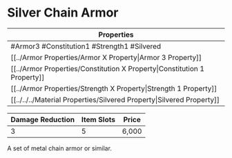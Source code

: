 # Silver Chain Armor

| Properties                                                               |
| ------------------------------------------------------------------------ |
| #Armor3 #Constitution1 #Strength1 #Silvered                              |
| [[../Armor Properties/Armor X Property\|Armor 3 Property]]               |
| [[../Armor Properties/Constitution X Property\|Constitution 1 Property]] |
| [[../Armor Properties/Strength X Property\|Strength 1 Property]]         |
| [[../../../Material Properties/Silvered Property\|Silvered Property]]    |


| Damage Reduction | Item Slots | Price |
| ---------------- | ---------- | ----- |
| 3                | 5          | 6,000 |

A set of metal chain armor or similar.